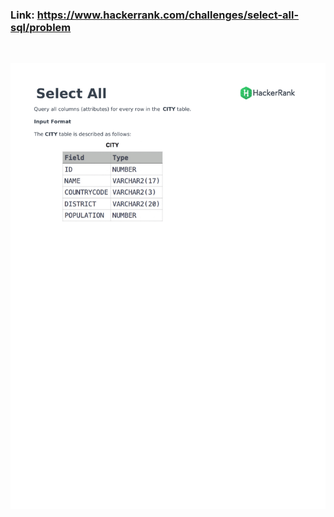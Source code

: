 ### Link: https://www.hackerrank.com/challenges/select-all-sql/problem

&nbsp;

![](select-all-sql-English-1.png)
